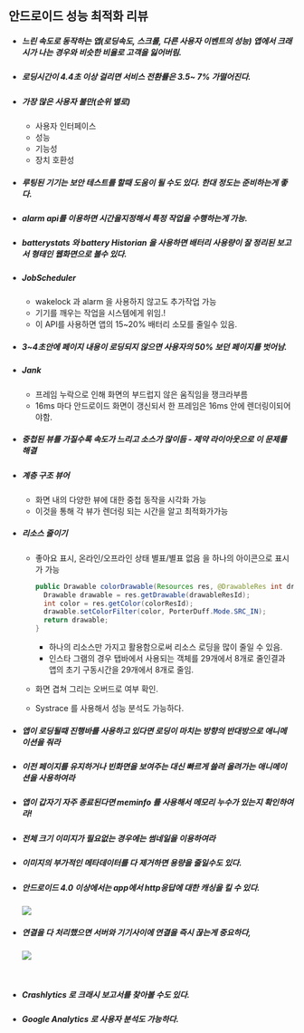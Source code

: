## 안드로이드 성능 최적화 리뷰



- ##### 느린 속도로 동작하는 앱(로딩속도, 스크롤, 다른 사용자 이벤트의 성능) 앱에서 크래시가 나는 경우와 비슷한 비율로 고객을 잃어버림.


- ##### 로딩시간이 4.4초 이상 걸리면 서비스 전환률은 3.5~ 7% 가떨어진다.


- ##### 가장 많은 사용자 불만(순위 별로)

  - 사용자 인터페이스 
  - 성능
  - 기능성
  - 장치 호환성

- ##### 루팅된 기기는 보안 테스트를 할때 도움이 될 수도 있다. 한대 정도는 준비하는게 좋다.

- ##### alarm api를 이용하면 시간을지정해서 특정 작업을 수행하는게 가능.

- ##### batterystats 와 battery Historian 을 사용하면 배터리 사용량이 잘 정리된 보고서 형태인 웹화면으로 볼수 있다.

- ##### JobScheduler

  - wakelock  과 alarm 을 사용하지 않고도 추가작업 가능
  - 기기를 깨우는 작업을 시스템에게 위임.!
  - 이 API를 사용하면 앱의 15~20% 배터리 소모를 줄일수 있음.

- ##### 3~4초안에 페이지 내용이 로딩되지 않으면 사용자의 50% 보던 페이지를 벗어남.

- ##### Jank

  - 프레임 누락으로 인해 화면의 부드럽지 않은 움직임을 쟁크라부름
  - 16ms 마다 안드로이드 화면이 갱신되서 한 프레임은 16ms 안에 렌더링이되어야함.

- ##### 중첩된 뷰를 가질수록 속도가 느리고 소스가 많이듬 - 제약 라이아웃으로 이 문제를 해결

- ##### 계층 구조 뷰어

  - 화면 내의 다양한 뷰에 대한 중첩 동작을 시각화 가능
  - 이것을 통해 각 뷰가 렌더링 되는 시간을 알고 최적화가가능

- ##### 리소스 줄이기

  - 좋아요 표시, 온라인/오프라인 상태 별표/별표 없음 을 하나의 아이콘으로 표시가 가능

    ```java
    public Drawable colorDrawable(Resources res, @DrawableRes int drawableResId, @ColorRes int colorResId) {
      Drawable drawable = res.getDrawable(drawableResId);
      int color = res.getColor(colorResId);
      drawable.setColorFilter(color, PorterDuff.Mode.SRC_IN);
      return drawable;
    }
    ```

    - 하나의 리소스만 가지고 활용함으로써 리소스 로딩을 많이 줄일 수 있음.
    - 인스타 그램의 경우 탭바에서 사용되는 객체를 29개에서 8개로 줄인결과 앱의 초기 구동시간을 29개에서 8개로 줄임.

  - 화면 겹쳐 그리는 오버드로 여부 확인.

  - Systrace 를 사용해서 성능 분석도 가능하다.

- ##### 앱이 로딩될때 진행바를 사용하고 있다면 로딩이 마치는 방향의 반대방으로 애니메이션을 줘라

- ##### 이전 페이지를 유지하거나 빈화면을 보여주는 대신 빠르게 쓸려 올려가는 애니메이션을 사용하여라

- ##### 앱이 갑자기 자주 종료된다면 meminfo 를 사용해서 메모리 누수가 있는지 확인하여라!

- ##### 전체 크기 이미지가 필요없는 경우에는 썸네일을 이용하여라

- ##### 이미지의 부가적인 메타데이터를 다 제거하면 용량을 줄일수도 있다.

- ##### 안드로이드 4.0 이상에서는 app에서 http응답에 대한 캐싱을 킬 수 있다.

  ![](https://ww2.sinaimg.cn/large/006tKfTcgy1fdlp0jonk2j30lw08ewfj.jpg)

- ##### 연결을 다 처리했으면 서버와 기기사이에 연결을 즉시 끊는게 중요하다,

  ![](https://ww3.sinaimg.cn/large/006tKfTcgy1fdlp5330pjj30m808iabb.jpg)


​		

- ##### Crashlytics 로 크래시 보고서를 찾아볼 수도 있다.

- ##### Google Analytics 로 사용자 분석도 가능하다.

​		
​			


​			
​		
​	

​		
​		
​	
​	
​		
​			
​				
​					                     
​                                   
​                   


​			
​		
​	